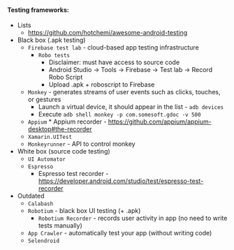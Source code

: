 #### Testing frameworks:
* Lists
    * https://github.com/hotchemi/awesome-android-testing
* Black box (.apk testing)
    * `Firebase test lab` - cloud-based app testing infrastructure
        * `Robo tests`
            * Disclaimer: must have access to source code
            * Android Studio -> Tools -> Firebase -> Test lab -> Record Robo Script
            * Upload .apk + roboscript to Firebase
    * `Monkey` - generates streams of user events such as clicks, touches, or gestures
        * Launch a virtual device, it should appear in the list - `adb devices`
        * Execute `adb shell monkey -p com.somesoft.gdoc -v 500`
    * `Appium`
            * Appium recorder - https://github.com/appium/appium-desktop#the-recorder
    * `Xamarin.UITest`
    * `Monkeyrunner` - API to control monkey
* White box (source code testing)
    * `UI Automator`
    * `Espresso`
        * Espresso test recorder - https://developer.android.com/studio/test/espresso-test-recorder
* Outdated
    * `Calabash`
    * `Robotium` - black box UI testing (+ .apk)
        * `Robotium Recorder` - records user activity in app (no need to write tests manually)
    * `App Crawler` - automatically test your app (without writing code)
    * `Selendroid`
